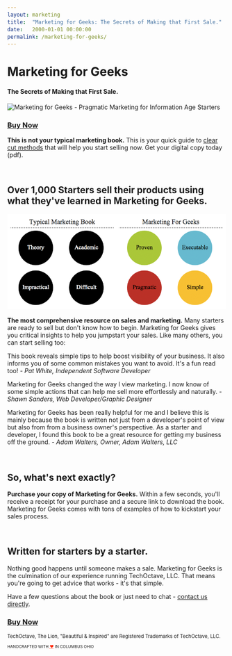 ```yaml
---
layout: marketing
title:  "Marketing for Geeks: The Secrets of Making that First Sale."
date:   2000-01-01 00:00:00
permalink: /marketing-for-geeks/
---
```


# Marketing for Geeks

#### The Secrets of Making that First Sale.

<img src="https://techoctave.com/c7/static/marketing-for-geeks-front-and-back-cover.png" alt="Marketing for Geeks - Pragmatic Marketing for Information Age Starters"/>

<h3 class="buy"><a href="https://sites.fastspring.com/techoctave/instant/marketingforgeeks">Buy Now</a></h3>

<strong>This is not your typical marketing book.</strong> This is your quick guide to <span style="text-decoration: underline;">clear cut methods</span> that will help you start selling now. Get your digital copy today (pdf).

<br>

## Over 1,000 Starters sell their products using what they've learned in Marketing for Geeks.

![marketing-for-geeks](/images/marketing-for-geeks.png)


<strong>The most comprehensive resource on sales and marketing.</strong> Many starters are ready to sell but don't know how to begin. Marketing for Geeks gives you critical insights to help you jumpstart your sales. Like many others, you can start selling too:

<p class="testimonial">
This book reveals simple tips to help boost visibility of your business. It also informs you of some common mistakes you want to avoid. It's a fun read too! <em>- Pat White, Independent Software Developer</em>
</p>

<p class="testimonial">
Marketing for Geeks changed the way I view marketing. I now know of some simple actions that can help me sell more effortlessly and naturally. <em>- Shawn Sanders, Web Developer/Graphic Designer</em>
</p>

<p class="testimonial">
Marketing for Geeks has been really helpful for me and I believe this is mainly because the book is written not just from a developer's point of view but also from from a business owner's perspective. As a starter and developer, I found this book to be a great resource for getting my business off the ground. <em>- Adam Walters, Owner, Adam Walters, LLC</em>
</p>


<br/>

## So, what's next exactly?

<strong>Purchase your copy of Marketing for Geeks.</strong> Within a few seconds, you'll receive a receipt for your purchase and a secure link to download the book. Marketing for Geeks comes with tons of examples of how to kickstart your sales process.

<br/>

## Written for starters by a starter.

Nothing good happens until someone makes a sale. Marketing for Geeks is the culmination of our experience running TechOctave, LLC. That means you're going to get advice that works - it's that simple.

Have a few questions about the book or just need to chat - [contact us directly](mailto:sales@techoctave.com).


<h3 class="buy"><a href="https://sites.fastspring.com/techoctave/instant/marketingforgeeks">Buy Now</a></h3>


<footer>
    <p style="font-size: 80%;">TechOctave, The Lion, "Beautiful & Inspired" are Registered Trademarks of TechOctave, LLC.</p>
    <p style="font-size: 65%;">HANDCRAFTED WITH <abbr style="color: #FF2400; font-variant: none" title="love">❤</abbr> IN COLUMBUS OHIO</p>
</footer>

